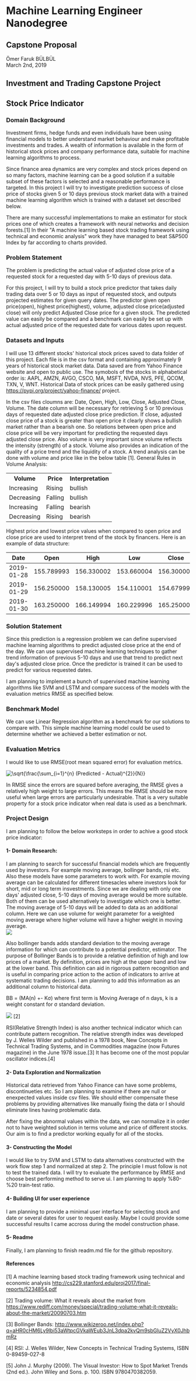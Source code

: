 # Machine Learning Engineer Nanodegree

## Capstone Proposal

Ömer Faruk BÜLBÜL  
March 2nd, 2019

## Investment and Trading Capstone Project

## Stock Price Indicator

### Domain Background

Investment firms, hedge funds and even individuals have been using financial models to better understand market behaviour and make profitable investments and trades. A wealth of information is available in the form of historical stock prices and company performance data, suitable for machine learning algorithms to process.

Since finance area dynamics are very complex and stock prices depend on so many factors, machine learning can be a good solution if a suitable subset of these factors is selected and a reasonable performance is targeted. In this project I will try to investigate prediction success of close price of stocks given 5 or 10 days previous stock market data with a trained machine learning algorithm which is trained with a dataset set described below.

There are many successful implementations to make an estimator for stock prices one of which creates a framework with neural networks and decision forests.[1] In their "A machine learning based stock trading framework using technical and economic analysis" work they have managed to beat S&P500 Index by far according to charts provided.

### Problem Statement

The problem is predicting the actual value of adjusted close price of a requested stock for a requested day with 5-10 days of previous data.


For this project, I will try to build a stock price predictor that takes daily trading data over 5 or 10 days as input of requested stock, and outputs projected estimates for given query dates. The predictor given open price(open), highest price(highest), volume, adjusted close price(adjusted close) will only predict Adjusted Close price for a given stock.
The predicted value can easily be compared and a benchmark can easily be set up with actual adjusted price of the requested date for various dates upon request.

### Datasets and Inputs

I will use 13 different stocks' historical stock prices saved to data folder of this project. Each file is in the csv format and containing approximately 9 years of historical stock market data. Data saved are from Yahoo Finance website and open to public use. The symobols of the stocks in alphabetical order is: AAPL, AMZN, AVGO, CSCO, MA, MSFT, NVDA, NVS, PFE, QCOM, TXN, V, WNT. Historical Data of stock prices can be easily gathered using https://pypi.org/project/yahoo-finance/ project.

In the csv files cloumns are: Date, Open, High, Low, Close, Adjusted Close, Volume. The date column will be necessary for retrieving 5 or 10 previous days of requested date adjusted close price prediction. If close, adjusted close price of a stock is greater than open price it clearly shows a bullish market rather than a bearish one. So relations between open price and close price will be very important for predicting the requested days adjusted close price. Also volume is very important since volume reflects the intensity (strength) of a stock. Volume also provides an indication of the quality of a price trend and the liquidity of a stock. A trend analysis can be done with volume and price like in the below table [1].
General Rules in Volume Analysis:




<table align="center"> 
  <th>Volume</th><th>Price</th><th>Interpretation</th>
  <tr><td>Increasing</td><td>Rising</td><td>bullish</td></tr>
  <tr><td>Decreasing</td><td>Falling</td><td>bullish</td></tr>
  <tr><td>Increasing</td><td>Falling</td><td>bearish</td></tr>
  <tr><td>Decreasing</td><td>Rising</td><td>bearish</td></tr>
</table>

Highest price and lowest price values when compared to open price and close price are used to interpret trend of the stock by financers. Here is an example of data structure:

<table>
      <thead>
        <tr>
            <th>Date</th>
            <th>Open</th>
            <th>High</th>
            <th>Low</th>
            <th>Close</th>
            <th>Adj Close</th>
            <th>Volume</th>
        </tr>
      </thead>
      <tbody>
          <tr>
              <td>2019-01-28</td>
              <td>155.789993</td>
              <td>156.330002</td>
              <td>153.660004</td>
              <td>156.300003</td>
              <td>155.632523</td>
              <td>26192100</td>
          </tr>
        <tr>
              <td>2019-01-29</td>
              <td>156.250000</td>
              <td>158.130005</td>
              <td>154.110001</td>
              <td>154.679993</td>
              <td>154.019440</td>
              <td>41587200</td>
          </tr>
          <tr>
              <td>2019-01-30</td>
              <td>163.250000</td>
              <td>166.149994</td>
              <td>160.229996</td>
              <td>165.250000</td>
              <td>164.544296</td>
              <td>61109800</td>
          </tr>
  </tbody>
</table>

### Solution Statement

Since this prediction is a regression problem we can define supervised machine learning algorithms to predict adjusted close price at the end of the day. We can use supervised machine learning techniques to gather trend information of previous 5-10 days and use that trend to predict next day's adjusted close price. Once the predictor is trained it can be used to predict for various requested dates.

I am planning to implement a bunch of supervised machine learning algorithms like SVM and LSTM and compare success of the models with the evaluation metrics RMSE as specified below.

### Benchmark Model

We can use Linear Regression algorithm as a benchmark for our solutions to compare with. This simple machine learning model could be used to determine whether we achieved a better estimation or not. 

### Evaluation Metrics
I would like to use RMSE(root mean squared error) for evaluation metrics.

<img src="http://latex.codecogs.com/gif.latex?\sqrt{\frac{\sum_{i=1}^{n}&space;(Predicted&space;-&space;Actual)^{2}}{N}}" title="\sqrt{\frac{\sum_{i=1}^{n} (Predicted - Actual)^{2}}{N}}" />

In RMSE since the errors are squared before averaging, the RMSE gives a relatively high weight to large errors. This means the RMSE should be more useful when large errors are particularly undesirable.
That is a very suitable property for a stock price indicator when real data is used as a benchmark.

### Project Design

I am planning to follow the below worksteps in order to achive a good stock price indicator:

#### 1- Domain Research:

I am planning to search for successful financial models which are frequently used by investors. For example moving average, bollinger bands, rsi etc. Also these models have some parameters to work with. For example moving average can be calculated for different timesacles where investors look for short, mid or long term insvestments. Since we are dealing with only one days' adjusted close, 5-10 days of moving average would be more suitable. Both of them can be used alternatively to investigate which one is better. The moving average of 5-10 days will be added to data as an additional column. Here we can use volume for weight parameter for a weighted moving average where higher volume will have a higher weight in moving average.  
<img src="http://www.wikizeroo.net/index.php?q=aHR0cHM6Ly93aWtpbWVkaWEub3JnL2FwaS9yZXN0X3YxL21lZGlhL21hdGgvcmVuZGVyL3N2Zy80NDE1M2FmZjhmZWNiNDFmOGU1YzEwZjI3ZTIwNGQ5OTgwYzIzMTZm" />

Also bollinger bands adds standard deviation to the moving average information for which can contribute to a potential predictor, estimator. The purpose of Bollinger Bands is to provide a relative definition of high and low prices of a market. By definition, prices are high at the upper band and low at the lower band. This definition can aid in rigorous pattern recognition and is useful in comparing price action to the action of indicators to arrive at systematic trading decisions. I am planning to add this information as an additional column to historical data.

BB = (MA(n) +- Kσ) where first term is Moving Average of n days, k is a weight constant for σ standard deviation.

<img src="http://www.wikizeroo.net/index.php?q=aHR0cDovL3VwbG9hZC53aWtpbWVkaWEub3JnL3dpa2lwZWRpYS9jb21tb25zL3RodW1iLzEvMWEvQm9sbGluZ2VyQmFuZHNTUFguc3ZnLzEyMHB4LUJvbGxpbmdlckJhbmRzU1BYLnN2Zy5wbmc"/> [2]

RSI(Relative Strength Index) is also another technical indicator which can contribute pattern recognition. The relative strength index was developed by J. Welles Wilder and published in a 1978 book, New Concepts in Technical Trading Systems, and in Commodities magazine (now Futures magazine) in the June 1978 issue.[3] It has become one of the most popular oscillator indices.[4]

#### 2- Data Exploration and Normalization

Historical data retrieved from Yahoo Finance can have some problems, discontinueties etc. So I am planning to examine if there are null or enexpected values inside csv files. We should either compensate these problems by providing alternatives like manually fixing the data or I should eliminate lines having problematic data.

After fixing the abnormal values within the data, we can normalize it in order not to have weighted solution in terms volume and price of different stocks. Our aim is to find a predictor working equally for all of the stocks.

#### 3- Constructing the Model

I would like to try SVM and LSTM to data alternatives constructed with the work flow step 1 and normalized at step 2.  The principle I must follow is not to test the trained data. I will try to evaluate the performance by RMSE and choose best performing method to serve ui. I am planning to apply %80-%20 train-test ratio. 


#### 4- Building UI for user experience

I am planning to provide a minimal user interface for selecting stock and date or several dates for user to request easily.
Maybe I could provide some successful results I came accross during the model construction phase.

#### 5- Readme
Finally, I am planning to finish readm.md file for the github repository.

#### References
[1] A machine learning based stock trading framework using technical and economic analysis http://cs229.stanford.edu/proj2017/final-reports/5234854.pdf

[2] Trading volume: What it reveals about the market from https://www.rediff.com/money/special/trading-volume-what-it-reveals-about-the-market/20090703.htm

[3] Bollinger Bands: http://www.wikizeroo.net/index.php?q=aHR0cHM6Ly9lbi53aWtpcGVkaWEub3JnL3dpa2kvQm9sbGluZ2VyX0JhbmRz

[4] RSI: J. Welles Wilder, New Concepts in Technical Trading Systems, ISBN 0-89459-027-8

[5] John J. Murphy (2009). The Visual Investor: How to Spot Market Trends (2nd ed.). John Wiley and Sons. p. 100. ISBN 9780470382059.
